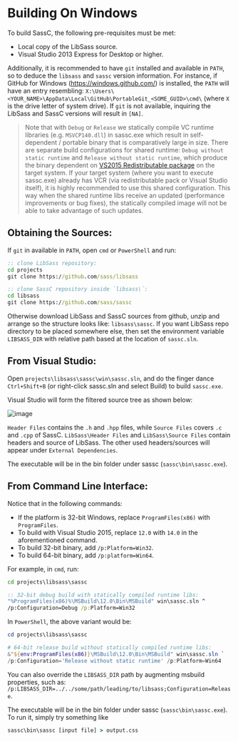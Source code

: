 # Building On Windows

To build SassC, the following pre-requisites must be met:

* Local copy of the LibSass source.
* Visual Studio 2013 Express for Desktop or higher.

Additionally, it is recommended to have `git` installed and available in `PATH`, so to deduce the `libsass` and `sassc` version information. For instance, if GitHub for Windows (https://windows.github.com/) is installed, the `PATH` will have an entry resembling: `X:\Users\<YOUR_NAME>\AppData\Local\GitHub\PortableGit_<SOME_GUID>\cmd\` (where `X` is the drive letter of system drive). If `git` is not available, inquiring the LibSass and SassC versions will result in `[NA]`.

> Note that with `Debug` or `Release` we statically compile VC runtime libraries (e.g. `MSVCP140.dll`) in sassc.exe which result in self-dependent / portable binary that is comparatively large in size. There are separate build configurations for shared runtime: `Debug without static runtime` and `Release without static runtime`, which produce the binary dependent on [VS2015 Redistributable package](https://www.microsoft.com/en-gb/download/details.aspx?id=48145) on the target system. If your target system (where you want to execute sassc.exe) already has VCR (via redistributable pack or Visual Studio itself), it is highly recommended to use this shared configuration. This way when the shared runtime libs receive an updated (performance improvements or bug fixes), the statically compiled image will not be able to take advantage of such updates.

## Obtaining the Sources:

If `git` in available in `PATH`, open `cmd` or `PowerShell` and run:

```cmd
:: clone LibSass repository:
cd projects
git clone https://github.com/sass/libsass

:: clone SassC repository inside `libsass\`:
cd libsass
git clone https://github.com/sass/sassc
```

Otherwise download LibSass and SassC sources from github, unzip and arrange so the structure looks like: `libsass\sassc`. If you want LibSass repo directory to be placed somewhere else, then set the environment variable `LIBSASS_DIR` with relative path based at the location of `sassc.sln`.

## From Visual Studio:
Open `projects\libsass\sassc\win\sassc.sln`, and do the finger dance `Ctrl+Shift+B` (or right-click sassc.sln and select Build) to build `sassc.exe`.

Visual Studio will form the filtered source tree as shown below:

![image](https://cloud.githubusercontent.com/assets/3840695/9313507/f4da01f0-452b-11e5-9276-bed0acc06263.png)

`Header Files` contains the `.h` and `.hpp` files, while `Source Files` covers `.c` and `.cpp` of SassC. `LibSass\Header Files` and `LibSass\Source Files` contain headers and source of LibSass. The other used headers/sources will appear under `External Dependencies`. 

The executable will be in the bin folder under sassc (`sassc\bin\sassc.exe`).

## From Command Line Interface:

Notice that in the following commands:

* If the platform is 32-bit Windows, replace `ProgramFiles(x86)` with `ProgramFiles`.
* To build with Visual Studio 2015, replace `12.0` with `14.0` in the aforementioned command.
* To build 32-bit binary, add `/p:Platform=Win32`.
* To build 64-bit binary, add `/p:platform=Win64`.

For example, in `cmd`, run:

```cmd
cd projects\libsass\sassc

:: 32-bit debug build with statically compiled runtime libs:
"%ProgramFiles(x86)%\MSBuild\12.0\Bin\MSBuild" win\sassc.sln ^
/p:Configuration=Debug /p:Platform=Win32
```

In `PowerShell`, the above variant would be:

```powershell
cd projects\libsass\sassc

# 64-bit release build without statically compiled runtime libs:
&"${env:ProgramFiles(x86)}\MSBuild\12.0\Bin\MSBuild" win\sassc.sln `
/p:Configuration='Release without static runtime' /p:Platform=Win64
```

You can also override the `LIBSASS_DIR` path by augmenting msbuild properties, such as: `/p:LIBSASS_DIR=../../some/path/leading/to/libsass;Configuration=Release`.

The executable will be in the bin folder under sassc (`sassc\bin\sassc.exe`). To run it, simply try something like

```cmd
sassc\bin\sassc [input file] > output.css
```

